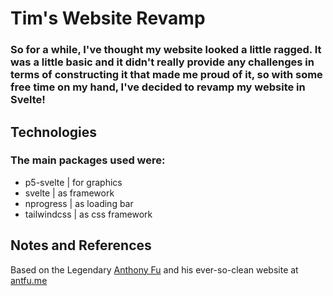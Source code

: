 # Tim's Website Revamp

### So for a while, I've thought my website looked a little ragged. It was a little basic and it didn't really provide any challenges in terms of constructing it that made me proud of it, so with some free time on my hand, I've decided to revamp my website in Svelte!

## Technologies
### The main packages used were:
 - p5-svelte | for graphics
 - svelte | as framework
 - nprogress | as loading bar
 - tailwindcss | as css framework

## Notes and References
Based on the Legendary [Anthony Fu](https://github.com/antfu) and his ever-so-clean website at [antfu.me](http://www.antfu.me)
